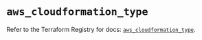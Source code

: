 # `aws_cloudformation_type`

Refer to the Terraform Registry for docs: [`aws_cloudformation_type`](https://registry.terraform.io/providers/hashicorp/aws/5.80.0/docs/resources/cloudformation_type).
